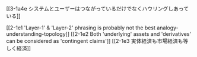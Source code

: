 [[3-1a4e システムとユーザーはつながっているだけでなくハウリングしあっている]]

[[2-1e1 'Layer-1' & 'Layer-2' phrasing is probably not the best analogy-understanding-topology]]
[[2-1e2 Both 'underlying' assets and 'derivatives' can be considered as 'contingent claims']]
[[2-1e3 実体経済も市場経済も等しく経済]]